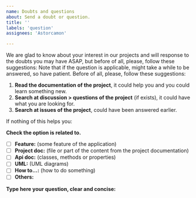 ```yaml
---
name: Doubts and questions
about: Send a doubt or question.
title: ''
labels: 'question'
assignees: 'Astorcamon'

---
```


We are glad to know about your interest in our projects and will response to the doubts you may have ASAP, but before of all, please, follow these suggestions:
Note that if the question is applicable, might take a while to be answered, so have patient.
Before of all, please, follow these suggestions:

1. **Read the documentation of the project**, it could help you and you could learn something new.
2. **Search at discussion > questions of the project** (if exists), it could have what you are looking for.
3. **Search at issues of the project**, could have been answered earlier.

If nothing of this helps you:

**Check the option is related to.**

- [ ] **Feature:** (some feature of the application)
- [ ] **Project doc:** (file or part of the content from the project documentation)
- [ ] **Api doc:** (classes, methods or properties)
- [ ] **UML:** (UML diagrams)
- [ ] **How to...:** (how to do something)
- [ ] **Others:**

**Type here your question, clear and concise:**
